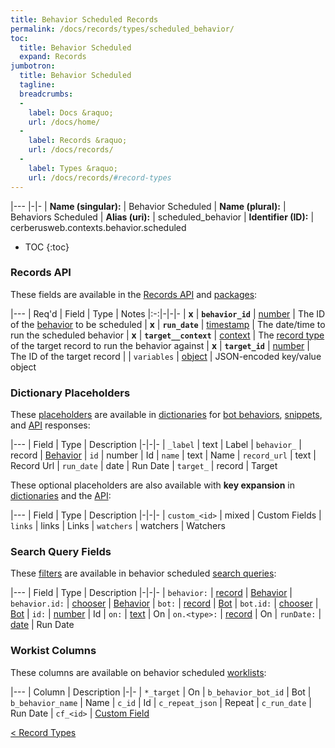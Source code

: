 ```yaml
---
title: Behavior Scheduled Records
permalink: /docs/records/types/scheduled_behavior/
toc:
  title: Behavior Scheduled
  expand: Records
jumbotron:
  title: Behavior Scheduled
  tagline: 
  breadcrumbs:
  -
    label: Docs &raquo;
    url: /docs/home/
  -
    label: Records &raquo;
    url: /docs/records/
  -
    label: Types &raquo;
    url: /docs/records/#record-types
---
```


|---
|-|-
| **Name (singular):** | Behavior Scheduled
| **Name (plural):** | Behaviors Scheduled
| **Alias (uri):** | scheduled_behavior
| **Identifier (ID):** | cerberusweb.contexts.behavior.scheduled

* TOC
{:toc}

### Records API

These fields are available in the [Records API](/docs/api/endpoints/records/) and [packages](/docs/packages/):

|---
| Req'd | Field | Type | Notes
|:-:|-|-|-
| **x** | **`behavior_id`** | [number](/docs/records/fields/types/number/) | The ID of the [behavior](/docs/records/types/behavior/) to be scheduled 
| **x** | **`run_date`** | [timestamp](/docs/records/fields/types/timestamp/) | The date/time to run the scheduled behavior 
| **x** | **`target__context`** | [context](/docs/records/fields/types/context/) | The [record type](/docs/records/#record-types) of the target record to run the behavior against 
| **x** | **`target_id`** | [number](/docs/records/fields/types/number/) | The ID of the target record 
|   | `variables` | [object](/docs/records/fields/types/object/) | JSON-encoded key/value object 

### Dictionary Placeholders

These [placeholders](/docs/bots/scripting/placeholders/) are available in [dictionaries](/docs/bots/behaviors/dictionaries/) for [bot behaviors](/docs/bots/behaviors/), [snippets](/docs/snippets/), and [API](/docs/api/) responses:

|---
| Field | Type | Description
|-|-|-
| `_label` | text | Label
| `behavior_` | record | [Behavior](/docs/records/types/behavior/)
| `id` | number | Id
| `name` | text | Name
| `record_url` | text | Record Url
| `run_date` | date | Run Date
| `target_` | record | Target

These optional placeholders are also available with **key expansion** in [dictionaries](/docs/bots/behaviors/dictionaries/#key-expansion) and the [API](/docs/api/responses/#expanding-keys-in-api-requests):

|---
| Field | Type | Description
|-|-|-
| `custom_<id>` | mixed | Custom Fields
| `links` | links | Links
| `watchers` | watchers | Watchers
	
### Search Query Fields

These [filters](/docs/search/filters/) are available in behavior scheduled [search queries](/docs/search/):

|---
| Field | Type | Description
|-|-|-
| `behavior:` | [record](/docs/search/deep-search/) | [Behavior](/docs/records/types/behavior/)
| `behavior.id:` | [chooser](/docs/search/filters/choosers/) | [Behavior](/docs/records/types/behavior/)
| `bot:` | [record](/docs/search/deep-search/) | [Bot](/docs/records/types/bot/)
| `bot.id:` | [chooser](/docs/search/filters/choosers/) | [Bot](/docs/records/types/bot/)
| `id:` | [number](/docs/search/filters/numbers/) | Id
| `on:` | [text](/docs/search/filters/text/) | On
| `on.<type>:` | [record](/docs/search/deep-search/) | On
| `runDate:` | [date](/docs/search/filters/dates/) | Run Date
	
### Workist Columns

These columns are available on behavior scheduled [worklists](/docs/worklists/):

|---
| Column | Description
|-|-
| `*_target` | On
| `b_behavior_bot_id` | Bot
| `b_behavior_name` | Name
| `c_id` | Id
| `c_repeat_json` | Repeat
| `c_run_date` | Run Date
| `cf_<id>` | [Custom Field](/docs/records/types/custom_Field/)

<div class="section-nav">
	<div class="left">
		<a href="/docs/records/#record-types" class="prev">&lt; Record Types</a>
	</div>
	<div class="right align-right">
	</div>
</div>
<div class="clear"></div>